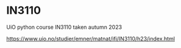 # IN3110
UiO python course IN3110 taken autumn 2023

https://www.uio.no/studier/emner/matnat/ifi/IN3110/h23/index.html
